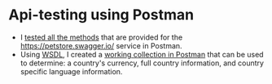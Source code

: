 # Api-testing using Postman

- I [tested all the methods](https://www.postman.com/aviation-architect-25226741/workspace/pet-store-testing/request/28776881-93983078-4c75-492a-b773-d289b5b3acfc) that are provided for the https://petstore.swagger.io/ service in Postman.
- Using [WSDL](http://webservices.oorsprong.org/websamples.countryinfo/CountryInfoService.wso?WSDL), I created a [working collection in Postman](https://www.postman.com/aviation-architect-25226741/workspace/soap-testing/collection/28776881-c5baf094-67c3-41da-bb91-9ae63b76b806?action=share&creator=28776881&tab=overview) that can be used to determine: a country's currency, full country information, and country specific language information.
